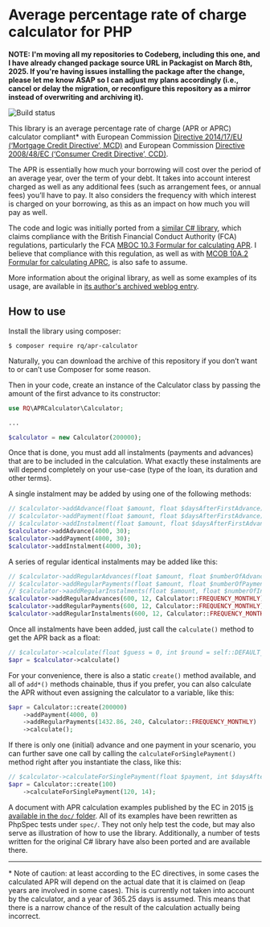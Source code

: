 # Average percentage rate of charge calculator for PHP

**NOTE: I'm moving all my repositories to Codeberg, including this one, and I have already changed package source URL in Packagist on March 8th, 2025. If you're having issues installing the package after the change, please let me know ASAP so I can adjust my plans accordingly (i.e., cancel or delay the migration, or reconfigure this repository as a mirror instead of overwriting and archiving it).**

![Build status](https://github.com/rimas-kudelis/php-apr-calculator/actions/workflows/build.yml/badge.svg)

This library is an average percentage rate of charge (APR or APRC) calculator compliant* with European Commission [Directive 2014/17/EU (‘Mortgage Credit Directive’, MCD)](https://eur-lex.europa.eu/eli/dir/2014/17/oj) and European Commission [Directive 2008/48/EC (‘Consumer Credit Directive’, CCD)](https://eur-lex.europa.eu/eli/dir/2008/48/oj).

The APR is essentially how much your borrowing will cost over the period of an average year, over the term of your debt. It takes into account interest charged as well as any additional fees (such as arrangement fees, or annual fees) you’ll have to pay. It also considers the frequency with which interest is charged on your borrowing, as this as an impact on how much you will pay as well.

The code and logic was initially ported from a [similar C# library](https://github.com/stephenhaunts/UK-APR-Calculator), which claims compliance with the British Financial Conduct Authority (FCA) regulations, particularly the FCA [MBOC 10.3 Formular for calculating APR](https://www.handbook.fca.org.uk/handbook/MCOB/10/3.html). I believe that compliance with this regulation, as well as with [MCOB 10A.2 Formular for calculating APRC](https://www.handbook.fca.org.uk/handbook/MCOB/10A/2.html), is also safe to assume.

More information about the original library, as well as some examples of its usage, are available in [its author's archived weblog entry](https://web.archive.org/web/20210623190649/https://stephenhaunts.com/2013/05/22/how-to-calculate-annual-percentage-rates-apr/).

## How to use
Install the library using composer:
```shell
$ composer require rq/apr-calculator
```
Naturally, you can download the archive of this repository if you don’t want to or can’t use Composer for some reason.

Then in your code, create an instance of the Calculator class by passing the amount of the first advance to its constructor:
```php
use RQ\APRCalculator\Calculator;

...

$calculator = new Calculator(200000);
```

Once that is done, you must add all instalments (payments and advances) that are to be included in the calculation. What exactly these instalments are will depend completely on your use-case (type of the loan, its duration and other terms).

A single instalment may be added by using one of the following methods:
```php
// $calculator->addAdvance(float $amount, float $daysAfterFirstAdvance): self
// $calculator->addPayment(float $amount, float $daysAfterFirstAdvance): self
// $calculator->addInstalment(float $amount, float $daysAfterFirstAdvance, int $type = Calculator::TYPE_PAYMENT): self
$calculator->addAdvance(4000, 30);
$calculator->addPayment(4000, 30);
$calculator->addInstalment(4000, 30);
```

A series of regular identical instalments may be added like this:
```php
// $calculator->addRegularAdvances(float $amount, float $numberOfAdvances, float $daysBetweenAdvances, float $daysAfterFirstAdvance = 0): self
// $calculator->addRegularPayments(float $amount, float $numberOfPayments, float $daysBetweenPayments, float $daysAfterFirstAdvance = 0): self
// $calculator->aaddRegularInstalments(float $amount, float $numberOfInstalments, float $daysBetweenInstalments, float $daysAfterFirstAdvance = 0, int $type = Calculator::TYPE_PAYMENT): self
$calculator->addRegularAdvances(600, 12, Calculator::FREQUENCY_MONTHLY);
$calculator->addRegularPayments(600, 12, Calculator::FREQUENCY_MONTHLY);
$calculator->addRegularInstalments(600, 12, Calculator::FREQUENCY_MONTHLY);
```

Once all instalments have been added, just call the `calculate()` method to get the APR back as a float:
```php
// $calculator->calculate(float $guess = 0, int $round = self::DEFAULT_PRECISION): float
$apr = $calculator->calculate()
```

For your convenience, there is also a static `create()` method available, and all of `add*()` methods chainable, thus if you prefer, you can also calculate the APR without even assigning the calculator to a variable, like this:
```php
$apr = Calculator::create(200000)
    ->addPayment(4000, 0)
    ->addRegularPayments(1432.86, 240, Calculator::FREQUENCY_MONTHLY)
    ->calculate();
```

If there is only one (initial) advance and one payment in your scenario, you can further save one call by calling the `calculateForSinglePayment()` method right after you instantiate the class, like this:
```php
// $calculator->calculateForSinglePayment(float $payment, int $daysAfterAdvance, int $round = self::DEFAULT_PRECISION): float
$apr = Calculator::create(100)
    ->calculateForSinglePayment(120, 14);
```

A document with APR calculation examples published by the EC in 2015 [is available in the `doc/` folder](doc/aprc-examples-calculation_en.pdf). All of its examples have been rewritten as PhpSpec tests under `spec/`. They not only help test the code, but may also serve as illustration of how to use the library. Additionally, a number of tests written for the original C# library have also been ported and are available there.

---
\* Note of caution: at least according to the EC directives, in some cases the calculated APR will depend on the actual date that it is claimed on (leap years are involved in some cases). This is currently not taken into account by the calculator, and a year of 365.25 days is assumed. This means that there is a narrow chance of the result of the calculation actually being incorrect.
